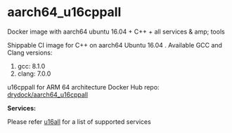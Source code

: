 # aarch64_u16cppall
Docker image with aarch64 ubuntu 16.04 + C++ + all services & amp; tools

Shippable CI image for C++ on aarch64 Ubuntu 16.04 . Available GCC and Clang versions:

   1. gcc: 8.1.0
   2. clang: 7.0.0

u16cppall for ARM 64 architecture Docker Hub repo: [drydock/aarch64_u16cppall](https://hub.docker.com/r/drydock/aarch64_u16cppall/)

  
**Services:**

Please refer [u16all](https://github.com/dry-dock/aarch64_u16all) for a list of supported services

 
